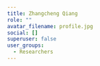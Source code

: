 ```yaml
---
title: Zhangcheng Qiang
role: ""
avatar_filename: profile.jpg
social: []
superuser: false
user_groups:
  - Researchers
---
```

